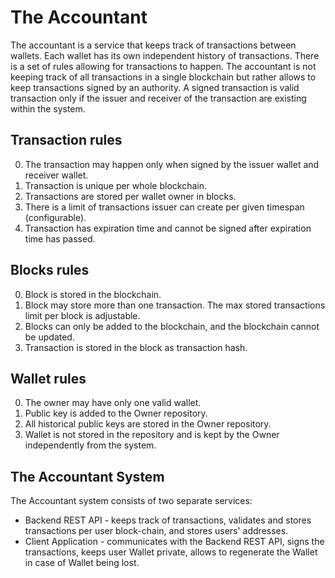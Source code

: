 # The Accountant

The accountant is a service that keeps track of transactions between wallets.
Each wallet has its own independent history of transactions. There is a set of rules allowing for transactions to happen.
The accountant is not keeping track of all transactions in a single blockchain but rather allows to keep transactions signed by an authority. A signed transaction is valid transaction only if the issuer and receiver of the transaction are existing within the system.

## Transaction rules

0. The transaction may happen only when signed by the issuer wallet and receiver wallet.
1. Transaction is unique per whole blockchain.
2. Transactions are stored per wallet owner in blocks.
3. There is a limit of transactions issuer can create per given timespan (configurable).
4. Transaction has expiration time and cannot be signed after expiration time has passed.

## Blocks rules

0. Block is stored in the blockchain.
1. Block may store more than one transaction. The max stored transactions limit per block is adjustable.
2. Blocks can only be added to the blockchain, and the blockchain cannot be updated.
3. Transaction is stored in the block as transaction hash.

## Wallet rules

0. The owner may have only one valid wallet.
1. Public key is added to the Owner repository.
2. All historical public keys are stored in the Owner repository.
3. Wallet is not stored in the repository and is kept by the Owner independently from the system.

## The Accountant System

The Accountant system consists of two separate services:

- Backend REST API - keeps track of transactions, validates and stores transactions per user block-chain, and stores users' addresses.
- Client Application - communicates with the Backend REST API, signs the transactions, keeps user Wallet private, allows to regenerate the Wallet in case of Wallet being lost.

